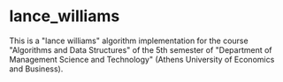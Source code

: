 # lance_williams
This is a "lance williams" algorithm implementation for the course "Algorithms and Data Structures" of the 5th semester of "Department of Management Science and Technology" (Athens University of Economics and Business).
